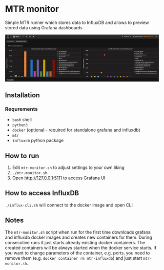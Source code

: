 # MTR monitor

Simple MTR runner which stores data to InfluxDB and allows to preview stored data using Grafana dashboards

![sample dashboard](grafana/mtr_dashboard_screenshot.png)

## Installation
### Requrements
  * `bash` shell
  * `python3`
  * `docker` (optional - required for standalone grafana and influxdb)
  * `mtr`
  * `influxdb` python package

## How to run
1. Edit `mtr-monitor.sh` to adjust settings to your own liking
1. `./mtr-monitor.sh`
1. Open http://127.0.0.1:5111 to access Grafana UI

## How to access InfluxDB
`./influx-cli.sh` will connect to the docker image and open CLI

## Notes

The `mtr-monitor.sh` script when run for the first time downloads grafana and influxdb docker images and creates new containers for them.
During consecutive runs it just starts already existing docker containers.
The created containers will be always started when the docker service starts.
If you want to change parameters of the container, e.g. ports, you need to remove them (e.g. `docker container rm mtr-influxdb`) and just start `mtr-monitor.sh`.


